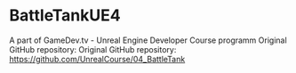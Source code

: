 # BattleTankUE4
A part of GameDev.tv - Unreal Engine Developer Course programm
Original GitHub repository: Original GitHub repository: https://github.com/UnrealCourse/04_BattleTank
